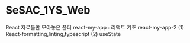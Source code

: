 # SeSAC_1YS_Web

React 자료들만 모아놓은 폴더
react-my-app : 리액트 기초
react-my-app-2
(1) React-formatting,linting,typescript
(2) useState
